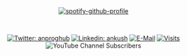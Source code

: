 &nbsp;<div align="center">
[![spotify-github-profile](https://spotify-github-profile.kittinanx.com/api/view?uid=2q05frj0ejkn2lwly8b90wqpp&cover_image=false&theme=default&show_offline=true&background_color=121212&interchange=false&bar_color=ffffff&bar_color_cover=true)](https://spotify-github-profile.kittinanx.com/api/view?uid=2q05frj0ejkn2lwly8b90wqpp&redirect=true)
</div>

&nbsp;<div align="center">
    [![Twitter: anproghub](https://img.shields.io/twitter/follow/anproghub?style=social)](https://twitter.com/anproghub)
    [![Linkedin: ankush](https://img.shields.io/badge/-ankush-blue?style=flat-square&logo=Linkedin&logoColor=white&link=https://www.linkedin.com/in/thaianebraga/)](https://www.linkedin.com/in/ankushchauhan14/)
  [![E-Mail](https://img.shields.io/badge/email-2a8?style=flat-square&logo=gmail&logoColor=white)](mailto:ac.ankushchauhan.2006@gmail.com)
  [![Visits](https://komarev.com/ghpvc/?username=anproghub&logo=GitHub&label=github%20visits&color=336699&logoColor=white&style=flat-square)](https://github.com/anproghub)
  ![YouTube Channel Subscribers](https://img.shields.io/youtube/channel/subscribers/UCmdIWaqx6DeguddrOzlxdVg?style=social)
</div>
